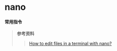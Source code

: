 # nano

#### 常用指令

> **参考资料**
>>
>> [How to edit files in a terminal with nano?](http://askubuntu.com/questions/54221/how-to-edit-files-in-a-terminal-with-nano)

